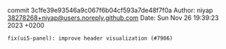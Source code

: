 commit 3c1fe39e93546a9c067f6b04cf593a7de48f7f0a
Author: niyap <38278268+niyap@users.noreply.github.com>
Date:   Sun Nov 26 19:39:23 2023 +0200

    fix(ui5-panel): improve header visualization (#7906)
